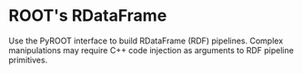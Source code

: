 # ROOT's RDataFrame

Use the PyROOT interface to build RDataFrame (RDF) pipelines. Complex manipulations may require C++ code injection as arguments to RDF pipeline primitives.
